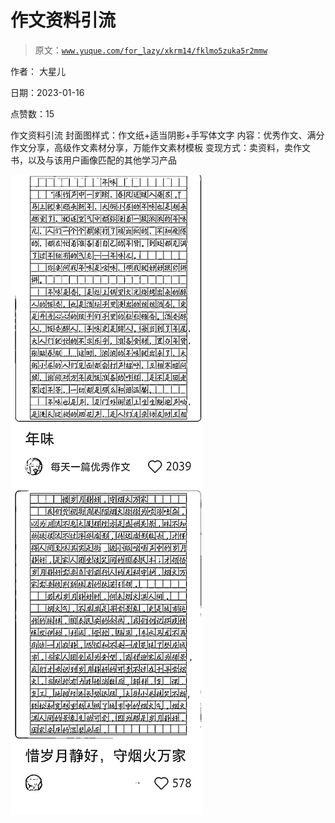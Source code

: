 # 作文资料引流

> 原文：[`www.yuque.com/for_lazy/xkrm14/fklmo5zuka5r2mmw`](https://www.yuque.com/for_lazy/xkrm14/fklmo5zuka5r2mmw)



作者： 大星儿 

日期：2023-01-16 

点赞数：15 

作文资料引流 封面图样式：作文纸+适当阴影+手写体文字 内容：优秀作文、满分作文分享，高级作文素材分享，万能作文素材模板 变现方式：卖资料，卖作文书，以及与该用户画像匹配的其他学习产品 

![](img/a9876329d8f7b49d40c00cad1a2ece3e.png)  

